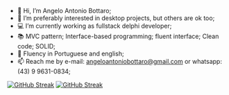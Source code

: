 - 👋 Hi, I’m Angelo Antonio Bottaro;
- 👀 I’m preferably interested in desktop projects, but others are ok too;
- 💻 I’m currently working as fullstack delphi developer;
- 📚 MVC pattern; Interface-based programming; fluent interface; Clean code; SOLID; 
- 💬 Fluency in Portuguese and english;
- 📫 Reach me by e-mail: angeloantoniobottaro@gmail.com or whatsapp: (43) 9 9631-0834;

[![GitHub Streak](https://streak-stats.demolab.com?user=AngeloAntonioBottaro&theme=transparent&hide_border=true&locale=pt_BR)](https://git.io/streak-stats)
[![GitHub Streak](https://streak-stats.demolab.com?user=AngeloAntonioBottaro&theme=transparent&hide_border=true&locale=pt_BR&mode=weekly)](https://git.io/streak-stats)
<!---
AngeloAntonioBottaro/AngeloAntonioBottaro is a ✨ special ✨ repository because its `README.md` (this file) appears on your GitHub profile.
You can click the Preview link to take a look at your changes.
--->
